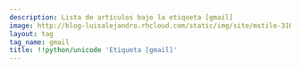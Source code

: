 ```yaml
---
description: Lista de artículos bajo la etiqueta [gmail]
image: http://blog-luisalejandro.rhcloud.com/static/img/site/mstile-310x310.png
layout: tag
tag_name: gmail
title: !!python/unicode 'Etiqueta [gmail]'
---
```

